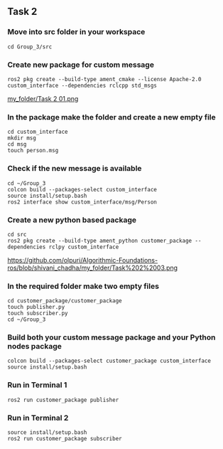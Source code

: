 ## Task 2

### Move into src folder in your workspace
```
cd Group_3/src
```

### Create new package for custom message
```
ros2 pkg create --build-type ament_cmake --license Apache-2.0 custom_interface --dependencies rclcpp std_msgs
```
[my_folder/Task 2 01.png](https://github.com/olpuri/Algorithmic-Foundations-ros/blob/shivani_chadha/my_folder/Task%202%2001.png)
### In the package make the folder and create a new empty file
```
cd custom_interface
mkdir msg
cd msg
touch person.msg
```
### Check if the new message is available
```
cd ~/Group_3
colcon build --packages-select custom_interface
source install/setup.bash
ros2 interface show custom_interface/msg/Person
```
### Create a new python based package
```
cd src
ros2 pkg create --build-type ament_python customer_package --dependencies rclpy custom_interface
```
https://github.com/olpuri/Algorithmic-Foundations-ros/blob/shivani_chadha/my_folder/Task%202%2003.png
### In the required folder make two empty files
```
cd customer_package/customer_package
touch publisher.py
touch subscriber.py
cd ~/Group_3
```
### Build both your custom message package and your Python nodes package
```
colcon build --packages-select customer_package custom_interface
source install/setup.bash
```
### Run in Terminal 1
```
ros2 run customer_package publisher
```
### Run in Terminal 2
```
source install/setup.bash
ros2 run customer_package subscriber
```

